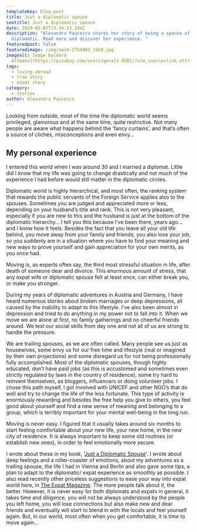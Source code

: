 ```yaml
---
templateKey: blog-post
title: Just a diplomatic spouse
seotitle: Just a diplomatic spouse
date: 2020-05-07T13:34:13.194Z
description: "Alexandra Paucescu shares her story of being a spouse of a
  diplomatic. Read more and discover her experience. "
featuredpost: false
featuredimage: /img/swim-2754903_1920.jpg
imagealt: Image by[Gerd
  Altmann](https://pixabay.com/users/geralt-9301/?utm_source=link-attribution&utm_medium=referral&utm_campaign=image&utm_content=2754903)from[Pixabay](https://pixabay.com/?utm_source=link-attribution&utm_medium=referral&utm_campaign=image&utm_content=2754903)
tags:
  - living abroad
  - true story
  - expat story
category:
  - stories
author: Alexandra Paucescu
---
```

Looking from outside, most of the time the diplomatic world seems privileged, glamorous and at the same time, quite restrictive. Not many people are aware what happens behind the ‘fancy curtains’, and that’s often a source of clichés, misconceptions and even envy... 

## My personal experience

I entered this world when I was around 30 and I married a diplomat. Little did I know that my life was going to change drastically and not much of the experience I had before would still matter in the diplomatic circles. 

Diplomatic world is highly hierarchical, and most often, the ranking system that rewards the public servants of the Foreign Service applies also to the spouses. Sometimes you are judged and appreciated more or less, depending on your husband’s title and rank. This is not very pleasant, especially if you are new to this and the husband is just at the bottom of the diplomatic hierarchy... I tell you this because I’ve been there, years ago... and I know how it feels. Besides the fact that you leave all your old life behind, you move away from your family and friends, you also lose your job, so you suddenly are in a situation where you have to find your meaning and new ways to prove yourself and gain appreciation for your own merits, as you once had. 

Moving is, as experts often say, the third most stressful situation in life, after death of someone dear and divorce. This enormous amount of stress, that any expat wife or diplomatic spouse felt at least once, can either break you, or make you stronger. 

During my years of diplomatic adventures in Austria and Germany, I have heard numerous stories about broken marriages or deep depressions, all caused by the inability to adapt to this lifestyle. I’ve also been almost in depression and tried to do anything in my power not to fall into it. When we move we are alone at first, no family gatherings and no cheerful friends around. We test our social skills from day one and not all of us are strong to handle the pressure. 

We are trailing spouses, as we are often called. Many people see us just as housewives, some envy us for our free time and lifestyle (real or imagined by their own projections) and some disregard us for not being professionally fully accomplished. Most of the diplomatic spouses, though highly educated, don’t have paid jobs (as this is accustomed and sometimes even strictly regulated by laws in the country of residence), some try hard to reinvent themselves, as bloggers, influencers or doing volunteer jobs. I chose this path myself, I got involved with UNICEF and other NGO’s that do well and try to change the life of the less fortunate. This type of activity is enormously rewarding and besides the free help you give to others, you feel good about yourself and find a new sense of meaning and belonging to a group, which is terribly important for your mental well-being in the long run. 

Moving is never easy. I figured that it usually takes around six months to start feeling comfortable about your new life, your new home, in the new city of residence. It is always important to keep some old routines (or establish new ones), in order to feel emotionally more secure. 

I wrote about these in my book, '[Just a Diplomatic Spouse](https://amzn.to/2HpqcDB)'. I wrote about deep feelings and a roller-coaster of emotions, about my adventures as a trailing spouse, the life I had in Vienna and Berlin and also gave some tips, a plan to adapt to the diplomatic/ expat experience as smoothly as possible. I also read recently other priceless suggestions to ease your way into expat world here, in [The Expat Magazine](https://www.thexpatmagazine.com). The more people talk about it, the better. However, it is never easy for both diplomats and expats in general, it takes time and diligence, you will not be always understood by the people you left home, you will lose connections but also make new and dear friends and eventually will start to blend in with the locals and feel yourself again. But, in our world, most often when you get comfortable, it is time to move again...